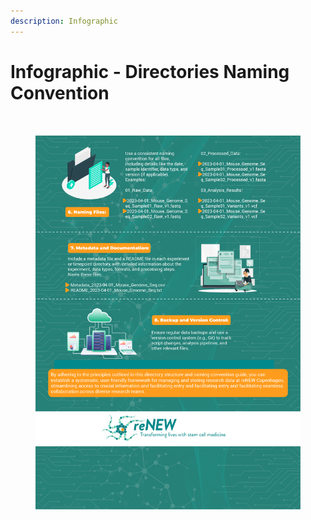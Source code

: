 ```yaml
---
description: Infographic
---
```


# Infographic - Directories Naming Convention

<div data-full-width="true">

<figure><img src="../../../../../.gitbook/assets/Directory and Naming Structure - 1.jpg" alt=""><figcaption></figcaption></figure>

</div>

<figure><img src="../../../../../.gitbook/assets/Directory and Naming Structure - 2.jpg" alt=""><figcaption></figcaption></figure>
